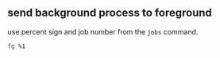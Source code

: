 ## send background process to foreground
use percent sign and job number from the `jobs` command.
```bash
fg %1
```
